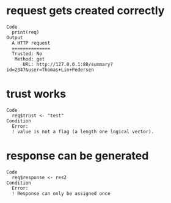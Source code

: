 # request gets created correctly

    Code
      print(req)
    Output
      A HTTP request
      ==============
      Trusted: No
       Method: get
          URL: http://127.0.0.1:80/summary?id=2347&user=Thomas+Lin+Pedersen

# trust works

    Code
      req$trust <- "test"
    Condition
      Error:
      ! value is not a flag (a length one logical vector).

# response can be generated

    Code
      req$response <- res2
    Condition
      Error:
      ! Response can only be assigned once

